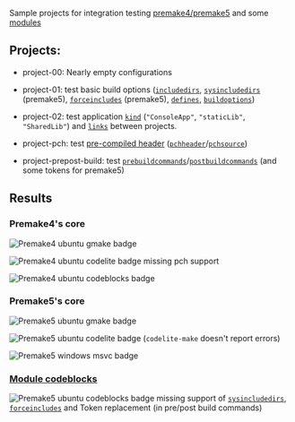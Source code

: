 Sample projects for integration testing [premake4/premake5](https://premake.github.io/) and some [modules](https://premake.github.io/community/modules)

## Projects:

- project-00:
Nearly empty configurations

- project-01:
test basic build options ([`includedirs`](https://premake.github.io/docs/includedirs), [`sysincludedirs`](https://premake.github.io/docs/sysincludedirs) (premake5), [`forceincludes`](https://premake.github.io/docs/forceincludes) (premake5), [`defines`](https://premake.github.io/docs/defines), [`buildoptions`](https://premake.github.io/docs/buildoptions))

- project-02:
test application [`kind`](https://premake.github.io/docs/kind) (`"ConsoleApp"`, `"staticLib"`, `"SharedLib"`) and [`links`](https://premake.github.io/docs/links) between projects.

- project-pch:
test [pre-compiled header](https://premake.github.io/docs/Precompiled-Headers) ([`pchheader`](https://premake.github.io/docs/pchheader)/[`pchsource`](https://premake.github.io/docs/pchsource))

- project-prepost-build:
test [`prebuildcommands`](https://premake.github.io/docs/prebuildcommands)/[`postbuildcommands`](https://premake.github.io/docs/postbuildcommands) (and some tokens for premake5)

## Results

### Premake4's core

![Premake4 ubuntu gmake badge](https://github.com/Jarod42/premake-sample-projects/workflows/premake4-ubuntu-gmake/badge.svg)

![Premake4 ubuntu codelite badge](https://github.com/Jarod42/premake-sample-projects/workflows/premake4-ubuntu-codelite/badge.svg) missing pch support

![Premake4 ubuntu codeblocks badge](https://github.com/Jarod42/premake-sample-projects/workflows/premake4-ubuntu-codeblocks/badge.svg)

### Premake5's core

![Premake5 ubuntu gmake badge](https://github.com/Jarod42/premake-sample-projects/workflows/premake5-ubuntu-gmake/badge.svg)

![Premake5 ubuntu codelite badge](https://github.com/Jarod42/premake-sample-projects/workflows/premake5-ubuntu-codelite/badge.svg) (`codelite-make` doesn't report errors)

![Premake5 windows msvc badge](https://github.com/Jarod42/premake-sample-projects/workflows/premake5-windows-msvc/badge.svg)

### [Module codeblocks](https://github.com/chris-be/premake-codeblocks)

![Premake5 ubuntu codeblocks badge](https://github.com/Jarod42/premake-sample-projects/workflows/premake5-ubuntu-codeblocks/badge.svg) missing support of [`sysincludedirs`](https://premake.github.io/docs/sysincludedirs), [`forceincludes`](https://premake.github.io/docs/forceincludes) and Token replacement (in pre/post build commands)
